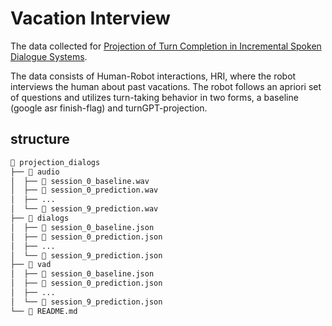 # Vacation Interview


The data collected for [Projection of Turn Completion in Incremental Spoken Dialogue Systems](https://sigdial.org/sites/default/files/workshops/conference22/Proceedings/pdf/2021.sigdial-1.45.pdf).

The data consists of Human-Robot interactions, HRI, where the robot interviews
the human about past vacations. The robot follows an apriori set of questions
and utilizes turn-taking behavior in two forms, a baseline (google asr
finish-flag) and turnGPT-projection.


## structure

```bash
 projection_dialogs
├──  audio
│  ├──  session_0_baseline.wav
│  ├──  session_0_prediction.wav
│  ├── ...
│  └──  session_9_prediction.wav
├──  dialogs
│  ├──  session_0_baseline.json
│  ├──  session_0_prediction.json
│  ├── ...
│  └──  session_9_prediction.json
├──  vad
│  ├──  session_0_baseline.json
│  ├──  session_0_prediction.json
│  ├── ...
│  └──  session_9_prediction.json
└──  README.md
```

